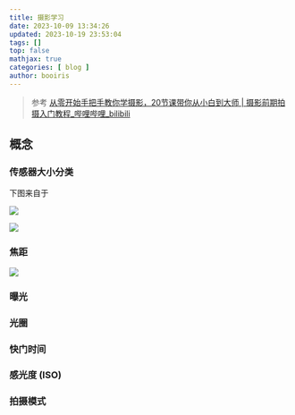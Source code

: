```yaml
---
title: 摄影学习 
date: 2023-10-09 13:34:26 
updated: 2023-10-19 23:53:04
tags: [] 
top: false
mathjax: true
categories: [ blog ]
author: booiris
---
```


> 参考 [从零开始手把手教你学摄影，20节课带你从小白到大师 | 摄影前期拍摄入门教程\_哔哩哔哩\_bilibili](https://www.bilibili.com/video/BV1pv411H78e)

## 概念

### 传感器大小分类

下图来自于

![](https://cdn.jsdelivr.net/gh/booiris-cdn/img/camera1.png)

![](https://cdn.jsdelivr.net/gh/booiris-cdn/img/camara2.png)

### 焦距

![](https://cdn.jsdelivr.net/gh/booiris-cdn/img/camera3.png)

### 曝光

### 光圈

### 快门时间

### 感光度 (ISO)

### 拍摄模式
